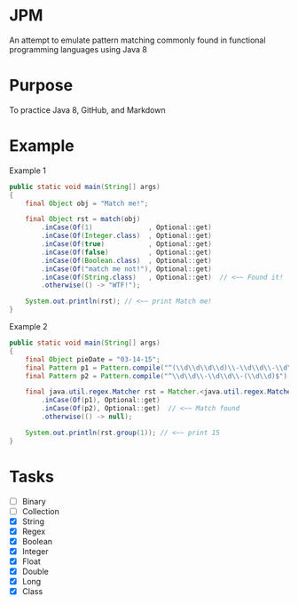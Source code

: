 # JPM

An attempt to emulate pattern matching commonly found in functional programming languages using Java 8

# Purpose

To practice Java 8, GitHub, and Markdown

# Example

Example 1

```java
public static void main(String[] args)
{
    final Object obj = "Match me!";

    final Object rst = match(obj)
        .inCase(Of(1)              , Optional::get)
        .inCase(Of(Integer.class)  , Optional::get)
        .inCase(Of(true)           , Optional::get)
        .inCase(Of(false)          , Optional::get)
        .inCase(Of(Boolean.class)  , Optional::get)
        .inCase(Of("match me not!"), Optional::get)
        .inCase(Of(String.class)   , Optional::get)  // <~~ Found it!
        .otherwise(() -> "WTF!");

    System.out.println(rst); // <~~ print Match me!
}
```

Example 2

```java
public static void main(String[] args)
{
    final Object pieDate = "03-14-15";
    final Pattern p1 = Pattern.compile("^(\\d\\d\\d\\d)\\-\\d\\d\\-\\d\\d$");
    final Pattern p2 = Pattern.compile("^\\d\\d\\-\\d\\d\\-(\\d\\d)$");

    final java.util.regex.Matcher rst = Matcher.<java.util.regex.Matcher.Matcher>match(pieDate)
        .inCase(Of(p1), Optional::get)
        .inCase(Of(p2), Optional::get)  // <~~ Match found
        .otherwise(() -> null);

    System.out.println(rst.group(1)); // <~~ print 15
}
```

# Tasks

- [ ] Binary
- [ ] Collection
- [x] String
- [x] Regex
- [x] Boolean
- [x] Integer
- [x] Float
- [x] Double
- [x] Long
- [x] Class
